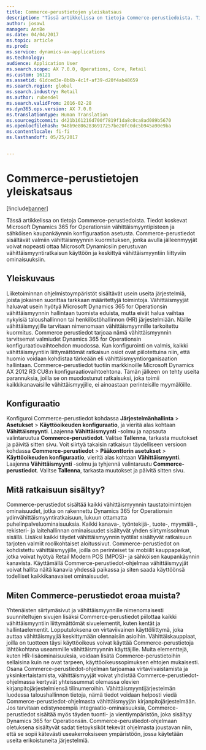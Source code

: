 ```yaml
---
title: Commerce-perustietojen yleiskatsaus
description: "Tässä artikkelissa on tietoja Commerce-perustiedoista. Tiedot koskevat Microsoft Dynamics 365 for Operationsin vähittäismyyntipisteen ja sähköisen kaupankäynnin konfiguraation asetusta. Commerce-perustiedot sisältävät valmiin vähittäismyynnin kuormituksen, jonka avulla jälleenmyyjät voivat nopeasti ottaa Microsoft Dynamicsiin perustuvan vähittäismyyntiratkaisun käyttöön ja keskittyä vähittäismyyntiin liittyviin ominaisuuksiin."
author: josaw1
manager: AnnBe
ms.date: 04/04/2017
ms.topic: article
ms.prod: 
ms.service: dynamics-ax-applications
ms.technology: 
audience: Application User
ms.search.scope: AX 7.0.0, Operations, Core, Retail
ms.custom: 16121
ms.assetid: 61dced3e-8b6b-4c1f-af39-d20f4ab48659
ms.search.region: global
ms.search.industry: Retail
ms.author: rubendel
ms.search.validFrom: 2016-02-28
ms.dyn365.ops.version: AX 7.0.0
ms.translationtype: Human Translation
ms.sourcegitcommit: d421b161216d700f7819f1da8c0ca8ad089b5670
ms.openlocfilehash: 948b9e8062836917257be20fc0dc5b945a90e9ba
ms.contentlocale: fi-fi
ms.lasthandoff: 05/25/2017


---
```


# <a name="commerce-essentials-overview"></a>Commerce-perustietojen yleiskatsaus

[!include[banner](includes/banner.md)]


Tässä artikkelissa on tietoja Commerce-perustiedoista. Tiedot koskevat Microsoft Dynamics 365 for Operationsin vähittäismyyntipisteen ja sähköisen kaupankäynnin konfiguraation asetusta. Commerce-perustiedot sisältävät valmiin vähittäismyynnin kuormituksen, jonka avulla jälleenmyyjät voivat nopeasti ottaa Microsoft Dynamicsiin perustuvan vähittäismyyntiratkaisun käyttöön ja keskittyä vähittäismyyntiin liittyviin ominaisuuksiin. 

<a name="overview"></a>Yleiskuvaus
--------

Liiketoiminnan ohjelmistoympäristöt sisältävät usein useita järjestelmiä, joista jokainen suorittaa tarkkaan määritettyjä toimintoja. Vähittäismyyjät haluavat usein hyötyä Microsoft Dynamics 365 for Operationsin vähittäismyynnin hallintaan tuomista eduista, mutta eivät halua vaihtaa nykyisiä taloushallinnon tai henkilöstöhallinnon (HR) järjestelmiään. Näille vähittäismyyjille tarvitaan nimenomaan vähittäismyynnille tarkoitettu kuormitus. Commerce perustiedot tarjoaa nämä vähittäismyynnin tarvitsemat valmiudet Dynamics 365 for Operationsin konfiguraatiovaihtoehdon muodossa. Kun konfigurointi on valmis, kaikki vähittäismyyntiin liittymättömät ratkaisun osiot ovat piilotettuina niin, että huomio voidaan kohdistaa tärkeään eli vähittäismyyntiorganisaation hallintaan. Commerce-perustiedot tuotiin markkinoille Microsoft Dynamics AX 2012 R3 CU8:n konfiguraatiovaihtoehtona. Tämän jälkeen on tehty useita parannuksia, joilla se on muodostunut ratkaisuksi, joka toimii kaikkikanavaisille vähittäismyyjille, ei ainoastaan perinteisille myymälöille.

## <a name="configuration"></a>Konfiguraatio
Konfiguroi Commerce-perustiedot kohdassa **Järjestelmänhallinta** &gt; **Asetukset** &gt; **Käyttöoikeuden konfiguraatio**, ja vieritä alas kohtaan **Vähittäismyynti**. Laajenna **Vähittäismyynti** -solmu ja napsauta valintaruutua **Commerce-perustiedot**. Valitse **Tallenna**, tarkasta muutokset ja päivitä sitten sivu. Voit siirtyä takaisin ratkaisun täydelliseen versioon kohdassa **Commerce-perustiedot** &gt; **Pääkonttorin asetukset** &gt; **Käyttöoikeuden konfiguraatio**, vieritä alas kohtaan **Vähittäismyynti**. Laajenna **Vähittäismyynti** -solmu ja tyhjennä valintaruutu **Commerce-perustiedot**. Valitse **Tallenna**, tarkasta muutokset ja päivitä sitten sivu.

## <a name="what-is-included"></a>Mitä ratkaisuun sisältyy?
Commerce-perustiedot sisältää kaikki vähittäismyynnin taustatoimintojen ominaisuudet, jotka on rakennettu Dynamics 365 for Operationsin ydinvähittäismyyntiratkaisuun, lukuun ottamatta puhelinpalveluominaisuuksia. Kaikki kanava-, työntekijä-, tuote-, myymälä-, rekisteri- ja laitehallinnan ominaisuudet sisältyvät yhden siirtymissolmun sisällä. Lisäksi kaikki täydet vähittäismyynnin työtilat sisältyvät ratkaisuun tarjoten valmiit roolikohtaiset aloitussivut. Commerce-perustiedot on kohdistettu vähittäismyyjille, joilla on perinteiset tai mobiilit kauppapaikat, jotka voivat hyötyä Retail Modern POS (MPOS)- ja sähköisen kaupankäynnin kanavista. Käyttämällä Commerce-perustiedot-ohjelmaa vähittäismyyjät voivat hallita näitä kanavia yhdessä paikassa ja siten saada käyttöönsä todelliset kaikkikanavaiset ominaisuudet.

## <a name="how-is-commerce-essentials-different"></a>Miten Commerce-perustiedot eroaa muista?
Yhtenäisten siirtymäsivut ja vähittäismyynnille nimenomaisesti suunniteltujen sivujen lisäksi Commerce-perustiedot piilottaa kaikki vähittäismyyntiin liittymättömät sivuelementit, kuten kentät ja hallintaelementit. Lopputuloksena on virtaviivainen käyttöliittymä, joka auttaa vähittäismyyjiä keskittymään olennaisiin asioihin. Vähittäiskauppiaat, joilla on tuotteen täysi käyttöoikeus voivat käyttää Commerce-perustietoja lähtökohtana useammille vähittäismyynnin käyttäjille. Muita elementtejä, kuten HR-lisäominaisuuksia, voidaan lisätä Commerce-perustietoihin sellaisina kuin ne ovat tarpeen, käyttöoikeussopimuksen ehtojen mukaisesti. Osana Commerce-perustiedot-ohjelman tarjoamaa virtaviivaistamista ja yksinkertaistamista, vähittäismyyjät voivat yhdistää Commerce-perustiedot-ohjelmassa kertyvät yhteissummat olemassa olevien kirjanpitojärjestelmiensä tilinumeroihin. Vähittäismyyntijärjestelmän luodessa taloushallinnon tietoja, nämä tiedot voidaan helposti viedä Commerce-perustiedot-ohjelmasta vähittäismyyjän kirjanpitojärjestelmään. Jos tarvitaan edistyneempiä integraatio-ominaisuuksia, Commerce-perustiedot sisältää myös täyden tuonti- ja vientiympäristön, joka sisältyy Dynamics 365 for Operationsiin. Commerce-perustiedot-ohjelmaan oletuksena sisältyvät sadat tietoyksiköt tekevät ohjelmasta joustavan niin, että se sopii kätevästi useakerroksiseen ympäristöön, jossa käytetään useita erikoistuneita järjestelmiä.




